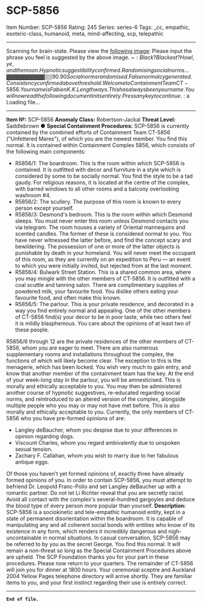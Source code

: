 # SCP-5856
Item Number: SCP-5856
Rating: 245
Series: series-6
Tags: _cc, empathic, esoteric-class, humanoid, meta, mind-affecting, scp, telepathic

---

Scanning for brain-state. Please view the [following image](https://commons.wikimedia.org/wiki/File:Topographia_Austriacarum_\(Merian\)_370.jpg):
Please input the phrase you feel is suggested by the above image.
~$: Black? Blackest? Howl, ye, and the moon.
Hypnotic suggestibility confirmed. Randomising social norms…
▓▓▓▓▓▓▓▓▓▓▒▒ 90.90%
Social norms randomised. False normalcy generated. Consistency confirmed above threshold.
Welcome to Containment Team CT-5856. Your name is Fabien K. K. Lengthways. This has always been your name.
You will now read the following document in its entirety. Press any key to continue.
~$: a
Loading file…
* * *
**Item №:** SCP-5856
**Anomaly Class:** Robertson-Jackal
**Threat Level:** Saddlebrown ●
**Special Containment Procedures:** SCP-5856 is currently contained by the combined efforts of Containment Team CT-5856 ("Unfettered Mares"), of which you are the newest member. You find this normal. It is contained within Containment Complex 5856, which consists of the following main components:
  * R5856/1: The boardroom. This is the room within which SCP-5856 is contained. It is outfitted with decor and furniture in a style which is considered by some to be socially normal. You find the style to be a tad gaudy. For religious reasons, it is located at the centre of the complex, with barred windows to all other rooms and a balcony overlooking washroom #4.
  * R5856/2: The scullery. The purpose of this room is known to every person except yourself.
  * R5856/3: Desmond's bedroom. This is the room within which Desmond sleeps. You must never enter this room unless Desmond contacts you via telegram. The room houses a variety of Oriental mannequins and scented candles. The former of these is considered normal to you. You have never witnessed the latter before, and find the concept scary and bewildering. The possession of one or more of the latter objects is punishable by death in your homeland. You will never meet the occupant of this room, as they are currently on an expedition to Peru — an event to which you were initially invited, but rejected from at the last moment.
  * R5856/4: Bulwark Street Station. This is a shared common area, where you may mingle with the other members of CT-5856. It is outfitted with a coal scuttle and tanning salon. There are complimentary supplies of powdered milk, your favourite food. You dislike others eating your favourite food, and often make this known.
  * R5856/5: The parlour. This is your private residence, and decorated in a way you find entirely normal and appealing. One of the other members of CT-5856 find(s) your decor to be in poor taste, while two others feel it is mildly blasphemous. You care about the opinions of at least two of these people.

R5856/6 through 12 are the private residences of the other members of CT-5856, whom you are eager to meet. There are also numerous supplementary rooms and installations throughout the complex, the functions of which will likely become clear. The exception to this is the menagerie, which has been locked. You wish very much to gain entry, and know that another member of the containment team has the key.
At the end of your week-long stay in the parlour, you will be amnesticised. This is morally and ethically acceptable to you. You may then be administered another course of hypnotic suggestives, re-educated regarding social norms, and reintroduced to an altered version of the complex, alongside multiple people who you may or may not have met before. This is also morally and ethically acceptable to you.
Currently, the only members of CT-5856 who you have pre-formed opinions of are:
  * Langley deBaucher, whom you despise due to your differences in opinion regarding dogs.
  * Viscount Charles, whom you regard ambivalently due to unspoken sexual tension.
  * Zachary F. Callahan, whom you wish to marry due to her fabulous antique eggs.

Of those you haven't yet formed opinions of, exactly three have already formed opinions of you.
In order to contain SCP-5856, you must attempt to befriend Dr. Leopold Franc-Polio and set Langley deBaucher up with a romantic partner. Do not let Li Richter reveal that you are secretly racist. Avoid all contact with the complex's several-hundred gargoyles and deduce the blood type of every person more popular than yourself.
**Description:** SCP-5856 is a sociokinetic and tele-empathic humanoid entity, kept in a state of permanent disorientation within the boardroom. It is capable of manipulating any and all coherent social bonds with entities who know of its existence in any form, which renders it incredibly dangerous and nigh-uncontainable in normal situations. In casual conversation, SCP-5856 may be referred to by you as the secret George. You find this normal. It will remain a non-threat so long as the Special Containment Procedures above are upheld.
The SCP Foundation thanks you for your part in these procedures. Please now return to your quarters. The remainder of CT-5856 will join you for dinner at 1800 hours. Your ceremonial sceptre and Auckland 2004 Yellow Pages telephone directory will arrive shortly. They are familiar items to you, and your first instinct regarding their use is entirely correct.
* * *
**`End of file.`**